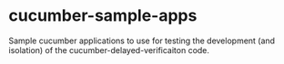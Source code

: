 # cucumber-sample-apps
Sample cucumber applications to use for testing the development (and isolation) of the cucumber-delayed-verificaiton code.
